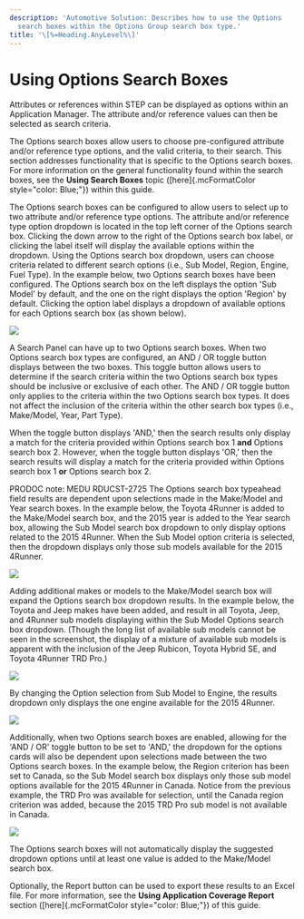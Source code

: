 ```yaml
---
description: 'Automotive Solution: Describes how to use the Options
  search boxes within the Options Group search box type.'
title: '\[%=Heading.AnyLevel%\]'
---
```


Using Options Search Boxes
==========================

Attributes or references within STEP can be displayed as options within
an Application Manager. The attribute and/or reference values can then
be selected as search criteria.

The Options search boxes allow users to choose pre-configured attribute
and/or reference type options, and the valid criteria, to their search.
This section addresses functionality that is specific to the Options
search boxes. For more information on the general functionality found
within the search boxes, see the **Using Search Boxes** topic
([here]{.mcFormatColor style="color: Blue;"}) within this guide.

The Options search boxes can be configured to allow users to select up
to two attribute and/or reference type options. The attribute and/or
reference type option dropdown is located in the top left corner of the
Options search box. Clicking the down arrow to the right of the Options
search box label, or clicking the label itself will display the
available options within the dropdown. Using the Options search box
dropdown, users can choose criteria related to different search options
(i.e., Sub Model, Region, Engine, Fuel Type). In the example below, two
Options search boxes have been configured. The Options search box on the
left displays the option \'Sub Model\' by default, and the one on the
right displays the option \'Region\' by default. Clicking the option
label displays a dropdown of available options for each Options search
box (as shown below).

![](../../../Resources/Images/AppMgr/DropDown.png)

A Search Panel can have up to two Options search boxes. When two Options
search box types are configured, an AND / OR toggle button displays
between the two boxes. This toggle button allows users to determine if
the search criteria within the two Options search box types should be
inclusive or exclusive of each other. The AND / OR toggle button only
applies to the criteria within the two Options search box types. It does
not affect the inclusion of the criteria within the other search box
types (i.e., Make/Model, Year, Part Type).

When the toggle button displays \'AND,\' then the search results only
display a match for the criteria provided within Options search box 1
**and** Options search box 2. However, when the toggle button displays
\'OR,\' then the search results will display a match for the criteria
provided within Options search box 1 **or** Options search box 2.

PRODOC note: MEDU RDUCST-2725 The Options search box typeahead field
results are dependent upon selections made in the Make/Model and Year
search boxes. In the example below, the Toyota 4Runner is added to the
Make/Model search box, and the 2015 year is added to the Year search
box, allowing the Sub Model search box dropdown to only display options
related to the 2015 4Runner. When the Sub Model option criteria is
selected, then the dropdown displays only those sub models available for
the 2015 4Runner.

![](../../../Resources/Images/AppMgr/Options%20Dropdown%20Make%20Year%204Runner.png)

Adding additional makes or models to the Make/Model search box will
expand the Options search box dropdown results. In the example below,
the Toyota and Jeep makes have been added, and result in all Toyota,
Jeep, and 4Runner sub models displaying within the Sub Model Options
search box dropdown. (Though the long list of available sub models
cannot be seen in the screenshot, the display of a mixture of available
sub models is apparent with the inclusion of the Jeep Rubicon, Toyota
Hybrid SE, and Toyota 4Runner TRD Pro.)

![](../../../Resources/Images/AppMgr/Options%20Dropdown%20Mixed%20Makes%202015.png)

By changing the Option selection from Sub Model to Engine, the results
dropdown only displays the one engine available for the 2015 4Runner.

![](../../../Resources/Images/AppMgr/Region%20Sub%20Model%20Options.png)

Additionally, when two Options search boxes are enabled, allowing for
the \'AND / OR\' toggle button to be set to \'AND,\' the dropdown for
the options cards will also be dependent upon selections made between
the two Options search boxes. In the example below, the Region criterion
has been set to Canada, so the Sub Model search box displays only those
sub model options available for the 2015 4Runner in Canada. Notice from
the previous example, the TRD Pro was available for selection, until the
Canada region criterion was added, because the 2015 TRD Pro sub model is
not available in Canada.

![](../../../Resources/Images/AppMgr/Search%20Functions/20154runner.png)

The Options search boxes will not automatically display the suggested
dropdown options until at least one value is added to the Make/Model
search box.

Optionally, the Report button can be used to export these results to an
Excel file. For more information, see the **Using Application Coverage
Report** section ([here]{.mcFormatColor style="color: Blue;"}) of this
guide.
